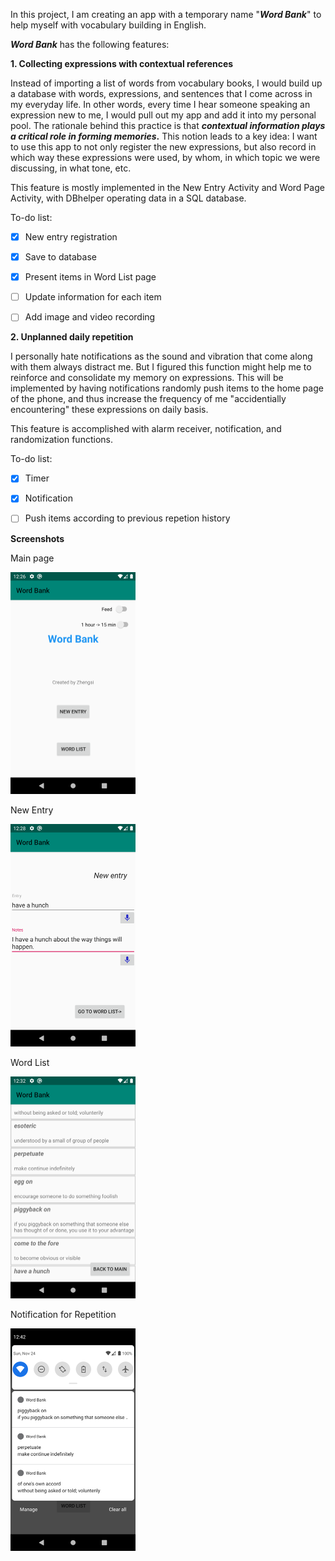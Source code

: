In this project, I am creating an app with a temporary name "**_Word Bank_**" to help myself with vocabulary building in English.

**_Word Bank_** has the following features:

**1. Collecting expressions with contextual references**

Instead of importing a list of words from vocabulary books, I would build up a database with words, expressions, and sentences that I come across in my everyday life. In other words, every time I hear someone speaking an expression new to me, I would pull out my app and add it into my personal pool. The rationale behind this practice is that **_contextual information plays a critical role in forming memories_.**  This notion leads to a key idea: I want to use this app to not only register the new expressions, but also record in which way these expressions were used, by whom, in which topic we were discussing, in what tone, etc.

This feature is mostly implemented in the New Entry Activity and Word Page Activity, with DBhelper operating data in a SQL database.

To-do list:
- [x] New entry registration
- [x] Save to database
- [x] Present items in Word List page
- [ ] Update information for each item
- [ ] Add image and video recording


**2. Unplanned daily repetition**

I personally hate notifications as the sound and vibration that come along with them always distract me. But I figured this function might help me to reinforce and consolidate my memory on expressions. This will be implemented by having notifications randomly push items to the home page of the phone, and thus increase the frequency of me "accidentially encountering" these expressions on daily basis. 

This feature is accomplished with alarm receiver, notification, and randomization functions.

To-do list:
- [x] Timer
- [x] Notification
- [ ] Push items according to previous repetion history


**Screenshots**

Main page

<img src="images/Main.png" width = 200 title = "Main Page"/>


New Entry

<img src="images/NewEntry.png" width = 200 title = "New Entry Page"/>


Word List

<img src="images/WordList.png" width = 200 title = "Word List Page"/>


Notification for Repetition

<img src="images/Repetition.png" width = 200 title = "Notification"/>

